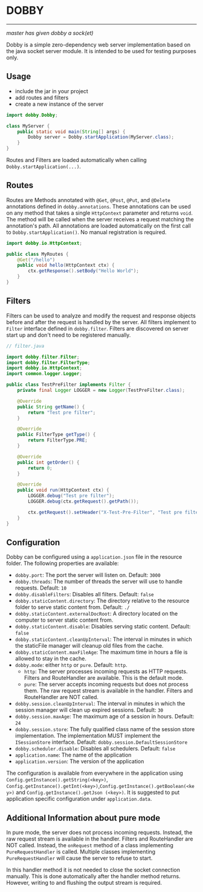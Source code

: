 # DOBBY

---
*master has given dobby a sock(et)*

Dobby is a simple zero-dependency web server implementation based on the java socket server module. It is intended
to be used for testing purposes only.

## Usage

- include the jar in your project
- add routes and filters
- create a new instance of the server

```java
import dobby.Dobby;

class MyServer {
    public static void main(String[] args) {
        Dobby server = Dobby.startApplication(MyServer.class);
    }
}
```

Routes and Filters are loaded automatically when calling `Dobby.startApplication(...)`.

## Routes

Routes are Methods annotated with `@Get`, `@Post`, `@Put`, and `@Delete` annotations defined in `dobby.annotations`.
These annotations can be used on any method that takes a single `HttpContext` parameter and returns `void`. The method
will be called
when the server receives a request matching the annotation's path. All annotations are loaded automatically on the
first call to `Dobby.startApplication()`. No manual registration is required.

```java
import dobby.io.HttpContext;

public class MyRoutes {
    @Get("/hello")
    public void hello(HttpContext ctx) {
        ctx.getResponse().setBody("Hello World");
    }
}
```

## Filters

Filters can be used to analyze and modify the request and response objects before and after the request is handled
by the server. All filters implement to `Filter` interface defined in `dobby.filter`. Filters are discovered on
server start up and don't need to be registered manually.

```java
// filter.java

import dobby.filter.Filter;
import dobby.filter.FilterType;
import dobby.io.HttpContext;
import common.logger.Logger;

public class TestPreFilter implements Filter {
    private final Logger LOGGER = new Logger(TestPreFilter.class);

    @Override
    public String getName() {
        return "Test pre filter";
    }

    @Override
    public FilterType getType() {
        return FilterType.PRE;
    }

    @Override
    public int getOrder() {
        return 0;
    }

    @Override
    public void run(HttpContext ctx) {
        LOGGER.debug("Test pre filter");
        LOGGER.debug(ctx.getRequest().getPath());

        ctx.getRequest().setHeader("X-Test-Pre-Filter", "Test pre filter");
    }
}

```

## Configuration

Dobby can be configured using a `application.json` file in the resource folder. The following properties are
available:

- `dobby.port`: The port the server will listen on. Default: `3000`
- `dobby.threads`: The number of threads the server will use to handle requests. Default: `10`
- `dobby.disableFilters`: Disables all filters. Default: `false`
- `dobby.staticContent.directory`: The directory relative to the resource folder to serve static content from. 
  Default: 
  `./`
- `dobby.staticContent.externalDocRoot`: A directory located on the computer to server static content from. 
- `dobby.staticContent.disable`: Disables serving static content. Default: `false`
- `dobby.staticContent.cleanUpInterval`: The interval in minutes in which the staticFile manager will cleanup old 
  files from the cache.
- `dobby.staticContent.maxFileAge`: The maximum time in hours a file is allowed to stay in the cache.
- `dobby.mode`: either `http` or `pure`. Default: `http`.
    - `http`: The server processes incoming requests as HTTP requests. Filters and RouteHandler are available. This is
      the default mode.
    - `pure`: The server accepts incoming requests but does not process them. The raw request stream is available in
      the handler. Filters and RouteHandler are NOT called.
- `dobby.session.cleanUpInterval`: The interval in minutes in which the session manager will clean up expired sessions.
  Default: `30`
- `dobby.session.maxAge`: The maximum age of a session in hours. Default: `24`
- `dobby.session.store`: The fully qualified class name of the session store implementation. The implementation MUST implement the `ISessionStore` interface. Default: 
  `dobby.session.DefaultSessionStore`
- `dobby.scheduler.disable`: Disables all schedulers. Default: `false`
- `application.name`: The name of the application
- `application.version`: The version of the application

The configuration is available from everywhere in the application using `Config.getInstance().getString(<key>)`,
`Config.getInstance().getInt(<key>)`,`Config.getInstance().getBoolean(<key>)` and `Config.getInstance().getJson
(<key>)`. It is suggested to put application specific configuration under `application.data`.

## Additional Information about pure mode

In pure mode, the server does not process incoming requests. Instead, the raw request stream is available in the
handler. Filters and RouteHandler are NOT called. Instead, the `onRequest` method of a class implementing
`PureRequestHandler` is called. Multiple classes implementing `PureRequestHandler` will cause the server to refuse
to start.

In this handler method it is not needed to close the socket connection manually. This is done automatically after
the handler method returns. However, writing to and flushing the output stream is required.
